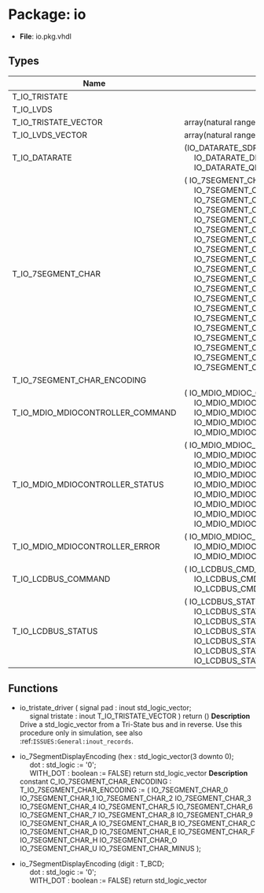 # Package: io

- **File**: io.pkg.vhdl
## Types

| Name                             | Type                                                                                                                                                                                                                                                                                                                                                                                                                                                                                                                                                                                                                                                                                                                                                                                                                                                                                                                                                                                                                                                                                                                                | Description                                                                                                                                                                  |
| -------------------------------- | ----------------------------------------------------------------------------------------------------------------------------------------------------------------------------------------------------------------------------------------------------------------------------------------------------------------------------------------------------------------------------------------------------------------------------------------------------------------------------------------------------------------------------------------------------------------------------------------------------------------------------------------------------------------------------------------------------------------------------------------------------------------------------------------------------------------------------------------------------------------------------------------------------------------------------------------------------------------------------------------------------------------------------------------------------------------------------------------------------------------------------------- | ---------------------------------------------------------------------------------------------------------------------------------------------------------------------------- |
| T_IO_TRISTATE                    |                                                                                                                                                                                                                                                                                                                                                                                                                                                                                                                                                                                                                                                                                                                                                                                                                                                                                                                                                                                                                                                                                                                                     |                                                                                                                                                                              |
| T_IO_LVDS                        |                                                                                                                                                                                                                                                                                                                                                                                                                                                                                                                                                                                                                                                                                                                                                                                                                                                                                                                                                                                                                                                                                                                                     |                                                                                                                                                                              |
| T_IO_TRISTATE_VECTOR             | array(natural range <>) of T_IO_TRISTATE                                                                                                                                                                                                                                                                                                                                                                                                                                                                                                                                                                                                                                                                                                                                                                                                                                                                                                                                                                                                                                                                                            |  Do not use this type for ``inout`` ports of synthesizable IP cores to drive  values in both directions, see also  :ref:`ISSUES:General:inout_records`.                      |
| T_IO_LVDS_VECTOR                 | array(natural range <>) of T_IO_LVDS                                                                                                                                                                                                                                                                                                                                                                                                                                                                                                                                                                                                                                                                                                                                                                                                                                                                                                                                                                                                                                                                                                |                                                                                                                                                                              |
| T_IO_DATARATE                    | (IO_DATARATE_SDR,<br><span style="padding-left:20px"> IO_DATARATE_DDR,<br><span style="padding-left:20px"> IO_DATARATE_QDR)                                                                                                                                                                                                                                                                                                                                                                                                                                                                                                                                                                                                                                                                                                                                                                                                                                                                                                                                                                                                         |                                                                                                                                                                              |
| T_IO_7SEGMENT_CHAR               | ( IO_7SEGMENT_CHAR_0,<br><span style="padding-left:20px"> IO_7SEGMENT_CHAR_1,<br><span style="padding-left:20px"> IO_7SEGMENT_CHAR_2,<br><span style="padding-left:20px"> IO_7SEGMENT_CHAR_3,<br><span style="padding-left:20px"> IO_7SEGMENT_CHAR_4,<br><span style="padding-left:20px"> IO_7SEGMENT_CHAR_5,<br><span style="padding-left:20px"> IO_7SEGMENT_CHAR_6,<br><span style="padding-left:20px"> IO_7SEGMENT_CHAR_7,<br><span style="padding-left:20px"> IO_7SEGMENT_CHAR_8,<br><span style="padding-left:20px"> IO_7SEGMENT_CHAR_9,<br><span style="padding-left:20px"> IO_7SEGMENT_CHAR_A,<br><span style="padding-left:20px"> IO_7SEGMENT_CHAR_B,<br><span style="padding-left:20px"> IO_7SEGMENT_CHAR_C,<br><span style="padding-left:20px"> IO_7SEGMENT_CHAR_D,<br><span style="padding-left:20px"> IO_7SEGMENT_CHAR_E,<br><span style="padding-left:20px"> IO_7SEGMENT_CHAR_F,<br><span style="padding-left:20px"> IO_7SEGMENT_CHAR_H,<br><span style="padding-left:20px"> IO_7SEGMENT_CHAR_O,<br><span style="padding-left:20px"> IO_7SEGMENT_CHAR_U,<br><span style="padding-left:20px"> IO_7SEGMENT_CHAR_MINUS )  |                                                                                                                                                                              |
| T_IO_7SEGMENT_CHAR_ENCODING      |                                                                                                                                                                                                                                                                                                                                                                                                                                                                                                                                                                                                                                                                                                                                                                                                                                                                                                                                                                                                                                                                                                                                     |                                                                                                                                                                              |
| T_IO_MDIO_MDIOCONTROLLER_COMMAND | ( IO_MDIO_MDIOC_CMD_NONE,<br><span style="padding-left:20px"> IO_MDIO_MDIOC_CMD_CHECK_ADDRESS,<br><span style="padding-left:20px"> IO_MDIO_MDIOC_CMD_READ,<br><span style="padding-left:20px"> IO_MDIO_MDIOC_CMD_WRITE,<br><span style="padding-left:20px"> IO_MDIO_MDIOC_CMD_ABORT )                                                                                                                                                                                                                                                                                                                                                                                                                                                                                                                                                                                                                                                                                                                                                                                                                                               |  MDIOController  ==========================================================================================================================================================  |
| T_IO_MDIO_MDIOCONTROLLER_STATUS  | ( IO_MDIO_MDIOC_STATUS_IDLE,<br><span style="padding-left:20px"> IO_MDIO_MDIOC_STATUS_CHECKING,<br><span style="padding-left:20px"> IO_MDIO_MDIOC_STATUS_CHECK_OK,<br><span style="padding-left:20px"> IO_MDIO_MDIOC_STATUS_CHECK_FAILED,<br><span style="padding-left:20px"> IO_MDIO_MDIOC_STATUS_READING,<br><span style="padding-left:20px"> IO_MDIO_MDIOC_STATUS_READ_COMPLETE,<br><span style="padding-left:20px"> IO_MDIO_MDIOC_STATUS_WRITING,<br><span style="padding-left:20px"> IO_MDIO_MDIOC_STATUS_WRITE_COMPLETE,<br><span style="padding-left:20px"> IO_MDIO_MDIOC_STATUS_ERROR )                                                                                                                                                                                                                                                                                                                                                                                                                                                                                                                                     |                                                                                                                                                                              |
| T_IO_MDIO_MDIOCONTROLLER_ERROR   | ( IO_MDIO_MDIOC_ERROR_NONE,<br><span style="padding-left:20px"> IO_MDIO_MDIOC_ERROR_ADDRESS_NOT_FOUND,<br><span style="padding-left:20px"> IO_MDIO_MDIOC_ERROR_FSM )                                                                                                                                                                                                                                                                                                                                                                                                                                                                                                                                                                                                                                                                                                                                                                                                                                                                                                                                                                |                                                                                                                                                                              |
| T_IO_LCDBUS_COMMAND              | ( IO_LCDBUS_CMD_NONE,<br><span style="padding-left:20px"> IO_LCDBUS_CMD_READ,<br><span style="padding-left:20px"> IO_LCDBUS_CMD_WRITE )                                                                                                                                                                                                                                                                                                                                                                                                                                                                                                                                                                                                                                                                                                                                                                                                                                                                                                                                                                                             |                                                                                                                                                                              |
| T_IO_LCDBUS_STATUS               | ( IO_LCDBUS_STATUS_RESETTING,<br><span style="padding-left:20px"> IO_LCDBUS_STATUS_IDLE,<br><span style="padding-left:20px"> IO_LCDBUS_STATUS_READING,<br><span style="padding-left:20px"> IO_LCDBUS_STATUS_READ_COMPLETE,<br><span style="padding-left:20px"> IO_LCDBUS_STATUS_WRITING,<br><span style="padding-left:20px"> IO_LCDBUS_STATUS_WRITE_COMPLETE,<br><span style="padding-left:20px"> IO_LCDBUS_STATUS_ERROR )                                                                                                                                                                                                                                                                                                                                                                                                                                                                                                                                                                                                                                                                                                          |                                                                                                                                                                              |
## Functions
- io_tristate_driver <font id="function_arguments">( signal pad      : inout std_logic_vector;<br><span style="padding-left:20px"> signal tristate : inout T_IO_TRISTATE_VECTOR ) </font> <font id="function_return">return ()</font>
**Description**
 Drive a std_logic_vector from a Tri-State bus and in reverse.
 Use this procedure only in simulation, see also
 :ref:`ISSUES:General:inout_records`.

- io_7SegmentDisplayEncoding <font id="function_arguments">(hex	: std_logic_vector(3 downto 0);<br><span style="padding-left:20px"> dot : std_logic := '0';<br><span style="padding-left:20px"> WITH_DOT : boolean := FALSE) </font> <font id="function_return">return std_logic_vector </font>
**Description**
constant C_IO_7SEGMENT_CHAR_ENCODING		: T_IO_7SEGMENT_CHAR_ENCODING := (
IO_7SEGMENT_CHAR_0
IO_7SEGMENT_CHAR_1
IO_7SEGMENT_CHAR_2
IO_7SEGMENT_CHAR_3
IO_7SEGMENT_CHAR_4
IO_7SEGMENT_CHAR_5
IO_7SEGMENT_CHAR_6
IO_7SEGMENT_CHAR_7
IO_7SEGMENT_CHAR_8
IO_7SEGMENT_CHAR_9
IO_7SEGMENT_CHAR_A
IO_7SEGMENT_CHAR_B
IO_7SEGMENT_CHAR_C
IO_7SEGMENT_CHAR_D
IO_7SEGMENT_CHAR_E
IO_7SEGMENT_CHAR_F
IO_7SEGMENT_CHAR_H
IO_7SEGMENT_CHAR_O
IO_7SEGMENT_CHAR_U
IO_7SEGMENT_CHAR_MINUS
);

- io_7SegmentDisplayEncoding <font id="function_arguments">(digit	: T_BCD;<br><span style="padding-left:20px"> dot : std_logic := '0';<br><span style="padding-left:20px"> WITH_DOT : boolean := FALSE) </font> <font id="function_return">return std_logic_vector </font>
